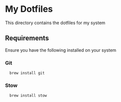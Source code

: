 # My Dotfiles

This directory contains the dotfiles for my system

## Requirements

Ensure you have the following installed on your system

### Git

```
  brew install git
```


### Stow

```
  brew install stow
```


